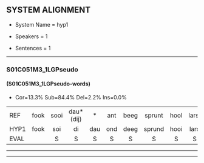 
## SYSTEM ALIGNMENT

- System Name = hyp1

- Speakers = 1

- Sentences = 1

---

### S01C051M3_1LGPseudo

#### (S01C051M3_1LGPseudo-words)

- Cor=13.3%	Sub=84.4%	Del=2.2%	Ins=0.0%

|  |  |  |  |  |  |  |  |  |  |  |  |  |  |  |  |  |  |  |  |  |  |  |  |  |  |  |  |  |  |  |  |  |  |  |  |  |  |  |  |  |  |  |  |  |  |
|:--- |:---:|:---:|:---:|:---:|:---:|:---:|:---:|:---:|:---:|:---:|:---:|:---:|:---:|:---:|:---:|:---:|:---:|:---:|:---:|:---:|:---:|:---:|:---:|:---:|:---:|:---:|:---:|:---:|:---:|:---:|:---:|:---:|:---:|:---:|:---:|:---:|:---:|:---:|:---:|:---:|:---:|:---:|:---:|:---:|:---:|
| REF | fook | sooi | dau*(dij) | * | ant | beeg | sprunt | hool | larst | vout | zwoei | fam | rachts*(rechts) | * | vaap | *(spreeuw) | sprieuw | keng | swoers | doer | plirt | jien | blard | guul | hoekt | neeuw | noork | vid | zans | leum | haans | spaai | * | sjalt | * | heik | sank | roen | frijk | eem | schard | grek | dron | snaaf | stuid |
| HYP1 | fook | soi | di | dau | ond | deeg | sprund | hooi | lars | veld | soi | van | rechts | racht | rep | spreeuw | spreeuw | keng | soor | door | blieft | gin | blart | go | ookt | neo | noork |  | vit | zond | lum | gens | spai | sil | silt | hek | sank | roen | vrijk | één | sgart | ek | don | snaaf | tuin |
| EVAL |  | S | S | S | S | S | S | S | S | S | S | S | S | S | S | S | S |  | S | S | S | S | S | S | S | S |  | D | S | S | S | S | S | S | S | S |  |  | S | S | S | S | S |  | S |
---

---
